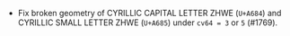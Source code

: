* Fix broken geometry of CYRILLIC CAPITAL LETTER ZHWE (`U+A684`) and CYRILLIC SMALL LETTER ZHWE (`U+A685`) under `cv64 = 3` or `5` (#1769).
